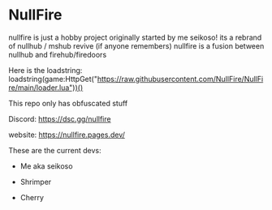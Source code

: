 # NullFire
nullfire is just a hobby project originally started by me seikoso!
its a rebrand of nullhub / mshub revive (if anyone remembers)
nullfire is a fusion between nullhub and firehub/firedoors

Here is the loadstring:
loadstring(game:HttpGet("https://raw.githubusercontent.com/NuIlFire/NullFire/main/loader.lua"))()

This repo only has obfuscated stuff

Discord: https://dsc.gg/nullfire

website: https://nullfire.pages.dev/

These are the current devs:

- Me aka seikoso

- Shrimper

- Cherry
